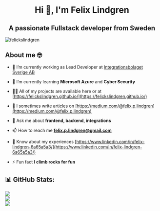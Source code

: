 <h1 align="center">Hi 👋, I'm Felix Lindgren</h1>
<h2 align="center">A passionate Fullstack developer from Sweden</h2>

<p align="left"> <img src="https://komarev.com/ghpvc/?username=felickslindgren&label=Profile%20views&color=0e75b6&style=flat" alt="felickslindgren" /> </p>


## About me 🤓
- 🔭 I’m currently working as Lead Developer at [Integrationsbolaget Sverige AB](https://www.integrationsbolaget.se/)

- 🌱 I’m currently learning **Microsoft Azure** and **Cyber Security**

- 👨‍💻 All of my projects are available here or at [https://felickslindgren.github.io/](https://felickslindgren.github.io/)

- 📝 I sometimes write articles on [https://medium.com/@felix.p.lindgren](https://medium.com/@felix.p.lindgren)

- 💬 Ask me about **frontend, backend, integrations**

- 📫 How to reach me **felix.p.lindgren@gmail.com**

- 📄 Know about my experiences [https://www.linkedin.com/in/felix-lindgren-6a65a5a3/](https://www.linkedin.com/in/felix-lindgren-6a65a5a3/)

- ⚡ Fun fact **I climb rocks for fun**

## 📊 GitHub Stats:
![](https://github-readme-stats.vercel.app/api?username=felicksLindgren&theme=dark&hide_border=false&include_all_commits=true&count_private=true)<br/>
![](https://github-readme-streak-stats.herokuapp.com/?user=felicksLindgren&theme=dark&hide_border=false)<br/>
![](https://github-readme-stats.vercel.app/api/top-langs/?username=felicksLindgren&theme=dark&hide_border=false&include_all_commits=true&count_private=true&layout=compact)
